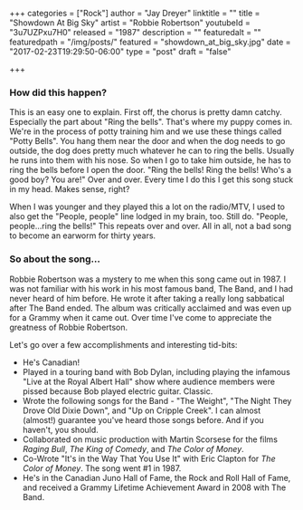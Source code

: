 +++
categories = ["Rock"]
author = "Jay Dreyer"
linktitle = ""
title = "Showdown At Big Sky"
artist = "Robbie Robertson"
youtubeId = "3u7UZPxu7H0"
released = "1987"
description = ""
featuredalt = ""
featuredpath = "/img/posts/"
featured = "showdown_at_big_sky.jpg"
date = "2017-02-23T19:29:50-06:00"
type = "post"
draft = "false"

+++
<!--more-->
### How did this happen?
This is an easy one to explain. First off, the chorus is pretty damn catchy. Especially the part about "Ring the bells". That's where my puppy comes in. We're in the process of potty training him and we use these things called "Potty Bells". You hang them near the door and when the dog needs to go outside, the dog does pretty much whatever he can to ring the bells. Usually he runs into them with his nose. So when I go to take him outside, he has to ring the bells before I open the door. "Ring the bells! Ring the bells! Who's a good boy? You are!" Over and over. Every time I do this I get this song stuck in my head. Makes sense, right?

When I was younger and they played this a lot on the radio/MTV, I used to also get the "People, people" line lodged in my brain, too. Still do. "People, people...ring the bells!" This repeats over and over. All in all, not a bad song to become an earworm for thirty years.

### So about the song...
Robbie Robertson was a mystery to me when this song came out in 1987. I was not familiar with his work in his most famous band, The Band, and I had never heard of him before. He wrote it after taking a really long sabbatical after The Band ended. The album was critically acclaimed and was even up for a Grammy when it came out. Over time I've come to appreciate the greatness of Robbie Robertson.

Let's go over a few accomplishments and interesting tid-bits:

*  He's Canadian!
*  Played in a touring band with Bob Dylan, including playing the infamous "Live at the Royal Albert Hall" show where audience members were pissed because Bob played electric guitar. Classic.
*  Wrote the following songs for the Band - "The Weight", "The Night They Drove Old Dixie Down", and "Up on Cripple Creek". I can almost (almost!) guarantee you've heard those songs before. And if you haven't, you should.
*  Collaborated on music production with Martin Scorsese for the films *Raging Bull*, *The King of Comedy*, and *The Color of Money*.
*  Co-Wrote "It's in the Way That You Use It" with Eric Clapton for *The Color of Money*. The song went #1 in 1987.
*  He's in the Canadian Juno Hall of Fame, the Rock and Roll Hall of Fame, and received a Grammy Lifetime Achievement Award in 2008 with The Band.
